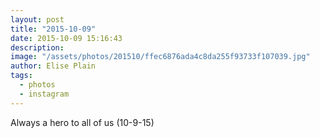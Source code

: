 ```yaml
---
layout: post
title: "2015-10-09"
date: 2015-10-09 15:16:43
description: 
image: "/assets/photos/201510/ffec6876ada4c8da255f93733f107039.jpg"
author: Elise Plain
tags: 
  - photos
  - instagram
---
```


Always a hero to all of us (10-9-15)
<p></p>
